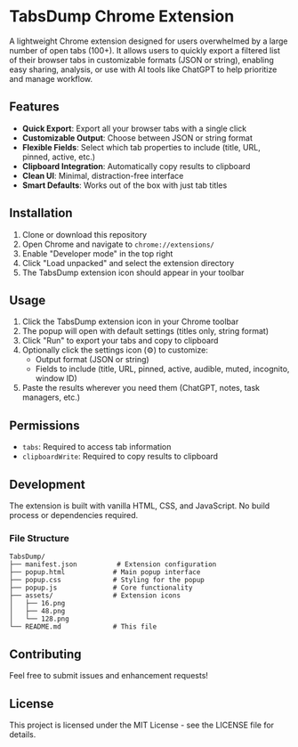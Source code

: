 # TabsDump Chrome Extension

A lightweight Chrome extension designed for users overwhelmed by a large number of open tabs (100+). It allows users to quickly export a filtered list of their browser tabs in customizable formats (JSON or string), enabling easy sharing, analysis, or use with AI tools like ChatGPT to help prioritize and manage workflow.

## Features

- **Quick Export**: Export all your browser tabs with a single click
- **Customizable Output**: Choose between JSON or string format
- **Flexible Fields**: Select which tab properties to include (title, URL, pinned, active, etc.)
- **Clipboard Integration**: Automatically copy results to clipboard
- **Clean UI**: Minimal, distraction-free interface
- **Smart Defaults**: Works out of the box with just tab titles

## Installation

1. Clone or download this repository
2. Open Chrome and navigate to `chrome://extensions/`
3. Enable "Developer mode" in the top right
4. Click "Load unpacked" and select the extension directory
5. The TabsDump extension icon should appear in your toolbar

## Usage

1. Click the TabsDump extension icon in your Chrome toolbar
2. The popup will open with default settings (titles only, string format)
3. Click "Run" to export your tabs and copy to clipboard
4. Optionally click the settings icon (⚙️) to customize:
   - Output format (JSON or string)
   - Fields to include (title, URL, pinned, active, audible, muted, incognito, window ID)
5. Paste the results wherever you need them (ChatGPT, notes, task managers, etc.)

## Permissions

- `tabs`: Required to access tab information
- `clipboardWrite`: Required to copy results to clipboard

## Development

The extension is built with vanilla HTML, CSS, and JavaScript. No build process or dependencies required.

### File Structure

```
TabsDump/
├── manifest.json          # Extension configuration
├── popup.html            # Main popup interface
├── popup.css             # Styling for the popup
├── popup.js              # Core functionality
├── assets/               # Extension icons
│   ├── 16.png
│   ├── 48.png
│   └── 128.png
└── README.md             # This file
```

## Contributing

Feel free to submit issues and enhancement requests!

## License

This project is licensed under the MIT License - see the LICENSE file for details.
